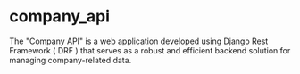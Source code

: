 # company_api
The "Company API" is a web application developed using Django Rest Framework ( DRF ) that serves as a robust and efficient backend solution for managing company-related data.
